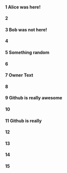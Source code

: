 #### 1 Alice was here!
#### 2
#### 3 Bob was not here!
#### 4
#### 5 Something random
#### 6
#### 7 Owner Text
#### 8
#### 9 Github is really awesome
#### 10
#### 11 Github is really 
#### 12
#### 13
#### 14
#### 15
